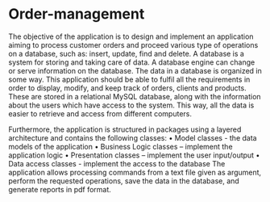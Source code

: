 # Order-management

The objective of the application is to design and implement an application aiming to process customer orders and proceed various type of operations on a database, such as: insert, update, find and delete. 
A database is a system for storing and taking care of data. A database engine can change or serve information on the database. The data in a database is organized in some way.
This application should be able to fulfil all the requirements in order to display, modify, and keep track of orders, clients and products. 
These are stored in a relational MySQL database, along with the information about the users which have access to the system. 
This way, all the data is easier to retrieve and access from different computers.

Furthermore, the application is structured in packages using a layered architecture and contains the following classes: 
• Model classes - the data models of the application 
• Business Logic classes – implement the application logic 
• Presentation classes – implement the user input/output 
• Data access classes - implement the access to the database 
The application allows processing commands from a text file given as argument, perform the requested operations, save the data in the database, and generate reports in pdf format. 

